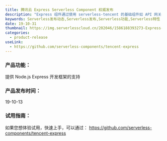 ```yaml
---
title: 腾讯云 Express Serverless Component 权威发布
description: "Express 组件通过使用 serverless-tencent 的基础组件如 API 网关组件，SCF 组件等，快速方便的在腾讯云创建、配置和管理一个 Express 框架。"
keywords: Serverless发布动态,Serverless发布,Serverless功能,Serverless特性
date: 19-10-31
thumbnail: https://img.serverlesscloud.cn/202046/1586188393273-Express-list.png
categories:
  - product-release
useLink: 
  - https://github.com/serverless-components/tencent-express
---
```


### **产品功能**：
提供 Node.js Express 开发框架的支持

### **产品发布时间**：
19-10-13


### **试用指南**：
如果您想体验试用，快速上手，可以通过：
https://github.com/serverless-components/tencent-express







